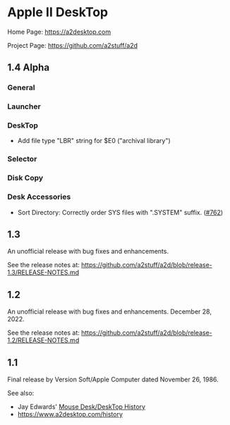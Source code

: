 # Apple II DeskTop

Home Page: https://a2desktop.com

Project Page: https://github.com/a2stuff/a2d

## 1.4 Alpha

### General

### Launcher

### DeskTop

* Add file type "LBR" string for $E0 ("archival library")

### Selector

### Disk Copy

### Desk Accessories

* Sort Directory: Correctly order SYS files with ".SYSTEM" suffix. ([#762](https://github.com/a2stuff/a2d/issues/762))


## 1.3

An unofficial release with bug fixes and enhancements.

See the release notes at:
https://github.com/a2stuff/a2d/blob/release-1.3/RELEASE-NOTES.md

## 1.2

An unofficial release with bug fixes and enhancements. December 28, 2022.

See the release notes at:
https://github.com/a2stuff/a2d/blob/release-1.2/RELEASE-NOTES.md

## 1.1

Final release by Version Soft/Apple Computer dated November 26, 1986.

See also:

* Jay Edwards' [Mouse Desk/DeskTop History](https://mirrors.apple2.org.za/ground.icaen.uiowa.edu/MiscInfo/Misc/mousedesk.info)
* https://www.a2desktop.com/history
